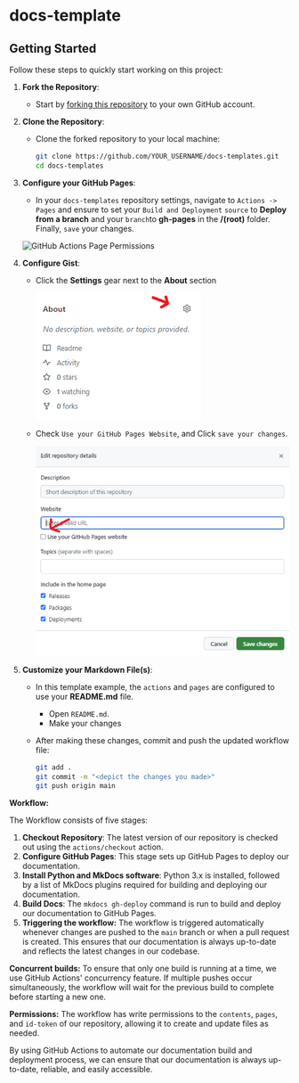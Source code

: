 # docs-template

## Getting Started

Follow these steps to quickly start working on this project:

1. **Fork the Repository**:
   - Start by [forking this repository](https://github.com/AJLab-GH/docs-templates/fork)
     to your own GitHub account.

2. **Clone the Repository**:

   - Clone the forked repository to your local machine:

     ```bash
     git clone https://github.com/YOUR_USERNAME/docs-templates.git
     cd docs-templates
     ```

3. **Configure your GitHub Pages**:
   - In your `docs-templates` repository settings, navigate
     to `Actions -> Pages` and ensure to set your `Build and Deployment`
     `source` to **Deploy from a branch** and your `branch`to **gh-pages**
     in the **/(root)** folder. Finally, `save` your changes.

   ![GitHub Actions Page Permissions](https://raw.githubusercontent.com/ajlab-gh/docs-template/main/images/pages-permissions.png)

4. **Configure Gist**:

   - Click the **Settings** gear next to the **About** section

     ![About Section Pages 1](https://raw.githubusercontent.com/ajlab-gh/docs-template/main/images/about-setting1.png)

   - Check `Use your GitHub Pages Website`, and Click `save your changes`.

     ![About Section Pages 2](https://raw.githubusercontent.com/ajlab-gh/docs-template/main/images/about-setting2.png)

5. **Customize your Markdown File(s)**:
   - In this template example, the `actions` and `pages` are configured to use
     your **README.md** file.
     - Open `README.md`.
     - Make your changes

   - After making these changes, commit and push the updated workflow file:

     ```bash
     git add .
     git commit -m "<depict the changes you made>"
     git push origin main
     ```

**Workflow:**

The Workflow consists of five stages:

1. **Checkout Repository**: The latest version of our repository is
checked out using the `actions/checkout` action.
1. **Configure GitHub Pages**: This stage sets up GitHub Pages to deploy
our documentation.
1. **Install Python and MkDocs software**: Python 3.x is installed,
followed by a list of MkDocs plugins required for building and deploying
our documentation.
1. **Build Docs**: The `mkdocs gh-deploy` command is run to build and
deploy our documentation to GitHub Pages.
1. **Triggering the workflow:**
The workflow is triggered automatically whenever changes are pushed to the
`main` branch or when a pull request is created. This ensures that our
documentation is always up-to-date and reflects the latest changes in our
codebase.

**Concurrent builds:**
To ensure that only one build is running at a time, we use GitHub Actions'
concurrency feature. If multiple pushes occur simultaneously, the workflow
will wait for the previous build to complete before starting a new one.

**Permissions:**
The workflow has write permissions to the `contents`, `pages`, and
`id-token` of our repository, allowing it to create and update files as
needed.

By using GitHub Actions to automate our documentation build and deployment
process, we can ensure that our documentation is always up-to-date,
reliable, and easily accessible.
